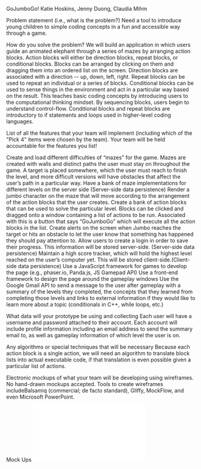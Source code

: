 GoJumboGo! 
Katie Hoskins, Jenny Duong, Claudia Mihm


Problem statement (i.e., what is the problem?)
Need a tool to introduce young children to simple coding concepts in a fun and accessible way through a game. 


How do you solve the problem?
We will build an application in which users guide an animated elephant through a series of mazes by arranging action blocks. Action blocks will either be direction blocks, repeat blocks, or conditional blocks. Blocks can be arranged by clicking on them and dragging them into an ordered list on the screen. Direction blocks are associated with a direction -- up, down, left, right. Repeat blocks can be used to repeat an individual or a series of blocks. Conditional blocks can be used to sense things in the environment and act in a particular way based on the result. 
This teaches basic coding concepts by introducing users to the computational thinking mindset. By sequencing blocks, users begin to understand control-flow. Conditional blocks and repeat blocks are introductory to if statements and loops used in higher-level coding languages. 


List of all the features that your team will implement (including which of the "Pick 4" items were chosen by the team). Your team will be held accountable for the features you list!


Create and load different difficulties of “mazes” for the game. Mazes are created with walls and distinct paths the user must stay on throughout the game. A target is placed somewhere, which the user must reach to finish the level, and more difficult versions will have obstacles that affect the user’s path in a particular way.
Have a bank of maze implementations for different levels on the server side (Server-side data persistence)
Render a jumbo character on the maze that will move according to the arrangement of the action blocks that the user creates.
Create a bank of action blocks that can be used to solve the particular level. Blocks can be clicked and dragged onto a window containing a list of actions to be run. Associated with this is a button that says “GoJumboGo” which will execute all the action blocks in the list. 
Create alerts on the screen when Jumbo reaches the target or hits an obstacle to let the user know that something has happened they should pay attention to. 
Allow users to create a login in order to save their progress. This information will be stored server-side. (Server-side data persistence)
Maintain a high score tracker, which will hold the highest level reached on the user’s computer yet. This will be stored client-side.(Client-side data persistence)
Use a JavaScript framework for games to develop the page (e.g., phaser.io, Panda.js, JS Gamepad API)
Use a front-end framework to design the page around the gameplay windows
Use the Google Gmail API to send a message to the user after gameplay with a summary of the levels they completed, the concepts that they learned from completing those levels and links to external information if they would like to learn more about a topic (conditionals in C++, while loops, etc.)


What data will your prototype be using and collecting
	Each user will have a username and password attached to their account. Each account will include profile information including an email address to send the summary email to, as well as gameplay information of which level the user is on. 


Any algorithms or special techniques that will be necessary
	Because each action block is a single action, we will need an algorithm to translate block lists into actual executable code, if that translation is even possible given a particular list of actions. 


Electronic mockups of what your team will be developing using wireframes. No hand-drawn mockups accepted. Tools to create wireframes includeBalsamiq (commercial; de facto standard), Gliffy, MockFlow, and even Microsoft PowerPoint.


Mock Ups
![Alt Text](/GoJumboGoLanding.pdf?raw=true)


